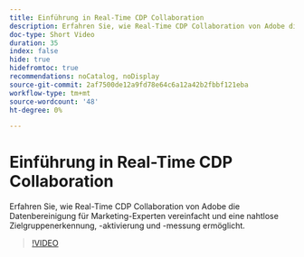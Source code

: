 ```yaml
---
title: Einführung in Real-Time CDP Collaboration
description: Erfahren Sie, wie Real-Time CDP Collaboration von Adobe die Datenbereinigung für Marketing-Experten vereinfacht und eine nahtlose Zielgruppenerkennung, -aktivierung und -messung ermöglicht.
doc-type: Short Video
duration: 35
index: false
hide: true
hidefromtoc: true
recommendations: noCatalog, noDisplay
source-git-commit: 2af7500de12a9fd78e64c6a12a42b2fbbf121eba
workflow-type: tm+mt
source-wordcount: '48'
ht-degree: 0%

---
```



# Einführung in Real-Time CDP Collaboration

Erfahren Sie, wie Real-Time CDP Collaboration von Adobe die Datenbereinigung für Marketing-Experten vereinfacht und eine nahtlose Zielgruppenerkennung, -aktivierung und -messung ermöglicht.

<!-- 65_OS511_3442426_34_introduction-to-realtime-cdp-collaboration -->
>[!VIDEO](https://video.tv.adobe.com/v/3458279/?learn=on&enablevpops=true)
